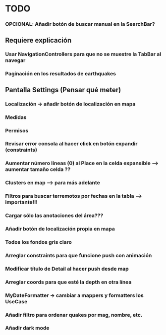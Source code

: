 
# TODO

### OPCIONAL: Añadir botón de buscar manual en la SearchBar?

## Requiere explicación
### Usar NavigationControllers para que no se muestre la TabBar al navegar
### Paginación en los resultados de earthquakes

## Pantalla Settings (Pensar qué meter)
### Localización -> añadir botón de localización en mapa
### Medidas
### Permisos

### Revisar error consola al hacer click en botón expandir (constraints)
### Aumentar número líneas (0) al Place en la celda expansible --> aumentar tamaño celda ??

### Clusters en map --> para más adelante
### Filtros para buscar terremotos por fechas en la tabla --> importante!!!
### Cargar sólo las anotaciones del área???
### Añadir botón de localización propia en mapa
### Todos los fondos gris claro


### Arreglar constraints para que funcione push con animación
### Modificar título de Detail al hacer push desde map
### Arreglar coords para que esté la depth en otra línea
### MyDateFormatter -> cambiar a mappers y formatters los UseCase
### Añadir filtro para ordenar quakes por mag, nombre, etc.
### Añadir dark mode
### 

